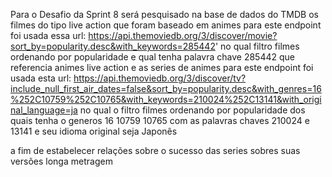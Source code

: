 Para o Desafio da Sprint 8 será pesquisado na base de dados do TMDB
os filmes do tipo live action que foram baseado em animes
    para este endpoint foi usada essa url: https://api.themoviedb.org/3/discover/movie?sort_by=popularity.desc&with_keywords=285442'
    no qual filtro filmes ordenando por popularidade e qual tenha palavra chave 285442 que referencia animes live action
e as series de animes
    para este endpoint foi usada esta url: https://api.themoviedb.org/3/discover/tv?include_null_first_air_dates=false&sort_by=popularity.desc&with_genres=16%252C10759%252C10765&with_keywords=210024%252C13141&with_original_language=ja
    no qual o filtro filmes ordenando por popularidade dos quais tenha o generos 16 10759 10765 com as palavras chaves 210024 e 13141 e seu idioma original seja Japonês

a fim de estabelecer relações sobre o sucesso das series sobres suas versões longa metragem